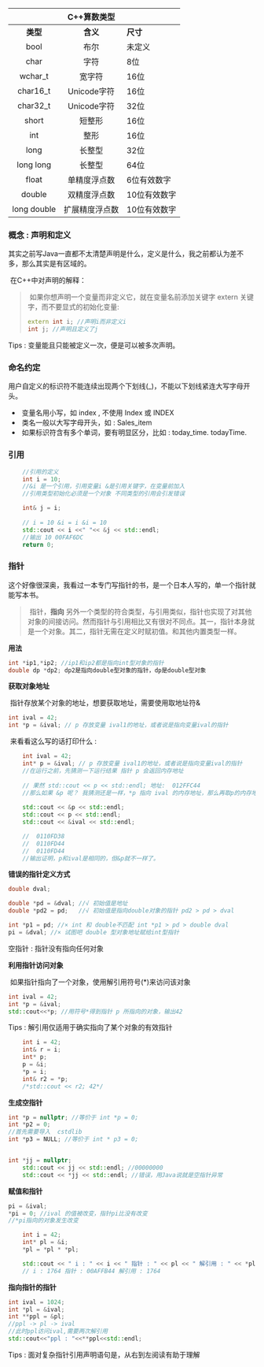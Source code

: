 |             |  C++算数类型   |              |
| :---------: | :------------: | ------------ |
|  **类型**   |    **含义**    | **尺寸**     |
|    bool     |      布尔      | 未定义       |
|    char     |      字符      | 8位          |
|   wchar_t   |     宽字符     | 16位         |
|  char16_t   |  Unicode字符   | 16位         |
|  char32_t   |  Unicode字符   | 32位         |
|    short    |     短整形     | 16位         |
|     int     |      整形      | 16位         |
|    long     |     长整型     | 32位         |
|  long long  |     长整型     | 64位         |
|    float    |  单精度浮点数  | 6位有效数字  |
|   double    |  双精度浮点数  | 10位有效数字 |
| long double | 扩展精度浮点数 | 10位有效数字 |



### **概念 :  声明和定义**

​		其实之前写Java一直都不太清楚声明是什么，定义是什么，我之前都认为差不多，那么其实是有区域的。

​		在C++中对声明的解释：

> ​		如果你想声明一个变量而非定义它，就在变量名前添加关键字 extern 关键字，而不要显式的初始化变量:
>
> ```c++
> extern int i; //声明i而非定义i
> int j; //声明且定义了j
> ```

Tips : 变量能且只能被定义一次，便是可以被多次声明。



### **命名约定**

​		用户自定义的标识符不能连续出现两个下划线(_)，不能以下划线紧连大写字母开头。

- ​		变量名用小写，如 index , 不使用 Index 或 INDEX
- ​		类名一般以大写字母开头，如 : Sales_item
- ​		如果标识符含有多个单词，要有明显区分，比如 : today_time. todayTime. 



### **引用**

```c++
	//引用的定义
	int i = 10;
	//&i 是一个引用，引用变量i &是引用关键字，在变量前加入
	//引用类型初始化必须是一个对象 不同类型的引用会引发错误 

	int& j = i;
	
	// i = 10 &i = i &i = 10
	std::cout << i <<" "<< &j << std::endl;
	//输出 10 00FAF6DC
	return 0;
```



### **指针**

​		这个好像很深奥，我看过一本专门写指针的书，是一个日本人写的，单一个指针就能写本书。

> ​		指针，**指向** 另外一个类型的符合类型，与引用类似，指针也实现了对其他对象的间接访问。然而指针与引用相比又有很对不同点。其一，指针本身就是一个对象。其二，指针无需在定义时赋初值。和其他内置类型一样。

**用法**

```c++
int *ip1,*ip2; //ip1和ip2都是指向int型对象的指针
double dp *dp2; dp2是指向double型对象的指针，dp是double型对象
```

**获取对象地址**

​		指针存放某个对象的地址，想要获取地址，需要使用取地址符&

```c++
int ival = 42;
int *p = &ival; // p 存放变量 ival1的地址，或者说是指向变量ival的指针
```

​		来看看这么写的话打印什么 :

```c++
	int ival = 42;
	int* p = &ival; // p 存放变量 ival1的地址，或者说是指向变量ival的指针
	//在运行之前，先猜测一下运行结果 指针 p 会返回内存地址
	
	// 果然 std::cout << p << std::endl; 地址:  012FFC44
	//那么如果 &p 呢？ 我猜测还是一样，*p 指向 ival 的内存地址，那么再取p的内存地址还是一样的结果 
	
	std::cout << &p << std::endl;
	std::cout << p << std::endl;
	std::cout << &ival << std::endl;

	//  0110FD38
	//	0110FD44
	//	0110FD44
	//输出证明，p和ival是相同的，但&p就不一样了。

```

**错误的指针定义方式**

```c++
double dval;

double *pd = &dval; //√ 初始值是地址
double *pd2 = pd;	//√ 初始值是指向double对象的指针 pd2 > pd > dval

int *p1 = pd; //× int 和 double不匹配 int *p1 > pd > double dval 
pi = &dval; //× 试图吧 double 型对象地址赋给int型指针 
```

空指针 : 指针没有指向任何对象

**利用指针访问对象**

​		如果指针指向了一个对象，使用解引用符号(*)来访问该对象

```c++
int ival = 42;
int *p = &ival;
std::cout<<*p; //用符号*得到指针 p 所指向的对象，输出42
```

Tips : 解引用仅适用于确实指向了某个对象的有效指针

```c++
	int i = 42;
	int& r = i;
	int* p;
	p = &i;
	*p = i;
	int& r2 = *p; 
	/*std::cout << r2; 42*/
```

**生成空指针**

```c++
int *p = nullptr; //等价于 int *p = 0;
int *p2 = 0;
//首先需要导入  cstdlib
int *p3 = NULL; //等价于 int * p3 = 0;


int *jj = nullptr;
	std::cout << jj << std::endl; //00000000 
	std::cout << *jj << std::endl; //错误，用Java说就是空指针异常
```

**赋值和指针**

```c++
pi = &ival;
*pi = 0; //ival 的值被改变，指针pi比没有改变
//*pi指向的对象发生改变
```

```c++
	int i = 42;
	int* pl = &i;
	*pl = *pl * *pl;

	std::cout << " i : " << i << " 指针 : " << pl << " 解引用 : " << *pl;
	// i : 1764 指针 : 00AFFB44 解引用 : 1764

```

**指向指针的指针**

```c++
int ival = 1024;
int *pl = &ival;
int **ppl = &pl; 
//ppl -> pl -> ival
//此时ppl访问ival,需要两次解引用 
std::cout<<"ppl : "<<**ppl<<std::endl;
```

Tips : 面对复杂指针引用声明语句是，从右到左阅读有助于理解